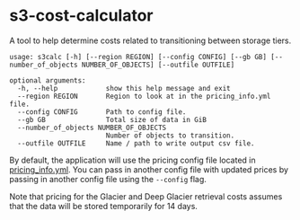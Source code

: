 # s3-cost-calculator

A tool to help determine costs related to transitioning between storage tiers.

```
usage: s3calc [-h] [--region REGION] [--config CONFIG] [--gb GB] [--number_of_objects NUMBER_OF_OBJECTS] [--outfile OUTFILE]

optional arguments:
  -h, --help            show this help message and exit
  --region REGION       Region to look at in the pricing_info.yml file.
  --config CONFIG       Path to config file.
  --gb GB               Total size of data in GiB
  --number_of_objects NUMBER_OF_OBJECTS
                        Number of objects to transition.
  --outfile OUTFILE     Name / path to write output csv file.
```

By default, the application will use the pricing config file located in [pricing_info.yml](./src/s3calc/pricing_info.yml). 
You can pass in another config file with updated prices by passing in another config file using the `--config` flag.

Note that pricing for the Glacier and Deep Glacier retrieval costs assumes that the data will be stored temporarily for 14 days.
